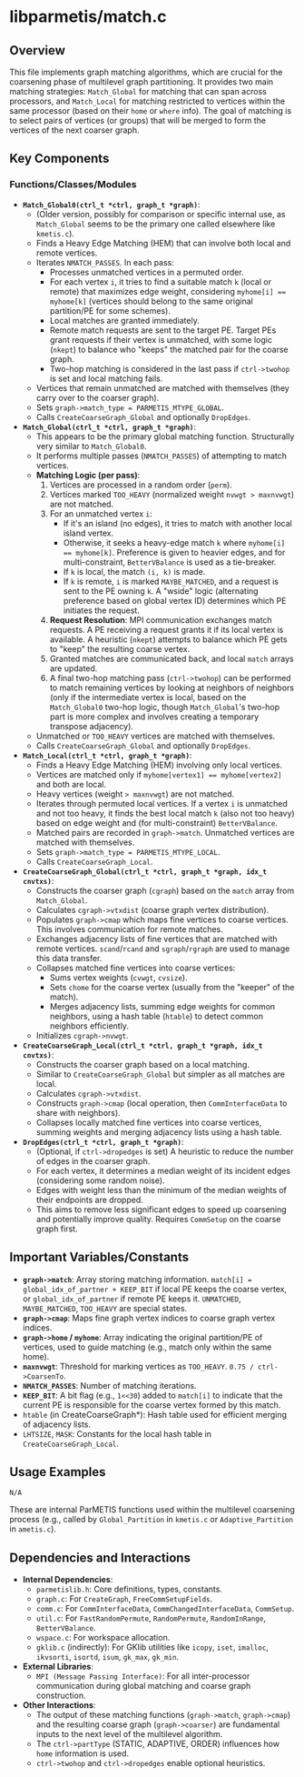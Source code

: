 # libparmetis/match.c

## Overview

This file implements graph matching algorithms, which are crucial for the coarsening phase of multilevel graph partitioning. It provides two main matching strategies: `Match_Global` for matching that can span across processors, and `Match_Local` for matching restricted to vertices within the same processor (based on their `home` or `where` info). The goal of matching is to select pairs of vertices (or groups) that will be merged to form the vertices of the next coarser graph.

## Key Components

### Functions/Classes/Modules

*   **`Match_Global0(ctrl_t *ctrl, graph_t *graph)`**:
    *   (Older version, possibly for comparison or specific internal use, as `Match_Global` seems to be the primary one called elsewhere like `kmetis.c`).
    *   Finds a Heavy Edge Matching (HEM) that can involve both local and remote vertices.
    *   Iterates `NMATCH_PASSES`. In each pass:
        *   Processes unmatched vertices in a permuted order.
        *   For each vertex `i`, it tries to find a suitable match `k` (local or remote) that maximizes edge weight, considering `myhome[i] == myhome[k]` (vertices should belong to the same original partition/PE for some schemes).
        *   Local matches are granted immediately.
        *   Remote match requests are sent to the target PE. Target PEs grant requests if their vertex is unmatched, with some logic (`nkept`) to balance who "keeps" the matched pair for the coarse graph.
        *   Two-hop matching is considered in the last pass if `ctrl->twohop` is set and local matching fails.
    *   Vertices that remain unmatched are matched with themselves (they carry over to the coarser graph).
    *   Sets `graph->match_type = PARMETIS_MTYPE_GLOBAL`.
    *   Calls `CreateCoarseGraph_Global` and optionally `DropEdges`.
*   **`Match_Global(ctrl_t *ctrl, graph_t *graph)`**:
    *   This appears to be the primary global matching function. Structurally very similar to `Match_Global0`.
    *   It performs multiple passes (`NMATCH_PASSES`) of attempting to match vertices.
    *   **Matching Logic (per pass)**:
        1.  Vertices are processed in a random order (`perm`).
        2.  Vertices marked `TOO_HEAVY` (normalized weight `nvwgt > maxnvwgt`) are not matched.
        3.  For an unmatched vertex `i`:
            *   If it's an island (no edges), it tries to match with another local island vertex.
            *   Otherwise, it seeks a heavy-edge match `k` where `myhome[i] == myhome[k]`. Preference is given to heavier edges, and for multi-constraint, `BetterVBalance` is used as a tie-breaker.
            *   If `k` is local, the match `(i, k)` is made.
            *   If `k` is remote, `i` is marked `MAYBE_MATCHED`, and a request is sent to the PE owning `k`. A "wside" logic (alternating preference based on global vertex ID) determines which PE initiates the request.
        4.  **Request Resolution**: MPI communication exchanges match requests. A PE receiving a request grants it if its local vertex is available. A heuristic (`nkept`) attempts to balance which PE gets to "keep" the resulting coarse vertex.
        5.  Granted matches are communicated back, and local `match` arrays are updated.
        6.  A final two-hop matching pass (`ctrl->twohop`) can be performed to match remaining vertices by looking at neighbors of neighbors (only if the intermediate vertex is local, based on the `Match_Global0` two-hop logic, though `Match_Global`'s two-hop part is more complex and involves creating a temporary transpose adjacency).
    *   Unmatched or `TOO_HEAVY` vertices are matched with themselves.
    *   Calls `CreateCoarseGraph_Global` and optionally `DropEdges`.
*   **`Match_Local(ctrl_t *ctrl, graph_t *graph)`**:
    *   Finds a Heavy Edge Matching (HEM) involving only local vertices.
    *   Vertices are matched only if `myhome[vertex1] == myhome[vertex2]` and both are local.
    *   Heavy vertices (weight `> maxnvwgt`) are not matched.
    *   Iterates through permuted local vertices. If a vertex `i` is unmatched and not too heavy, it finds the best local match `k` (also not too heavy) based on edge weight and (for multi-constraint) `BetterVBalance`.
    *   Matched pairs are recorded in `graph->match`. Unmatched vertices are matched with themselves.
    *   Sets `graph->match_type = PARMETIS_MTYPE_LOCAL`.
    *   Calls `CreateCoarseGraph_Local`.
*   **`CreateCoarseGraph_Global(ctrl_t *ctrl, graph_t *graph, idx_t cnvtxs)`**:
    *   Constructs the coarser graph (`cgraph`) based on the `match` array from `Match_Global`.
    *   Calculates `cgraph->vtxdist` (coarse graph vertex distribution).
    *   Populates `graph->cmap` which maps fine vertices to coarse vertices. This involves communication for remote matches.
    *   Exchanges adjacency lists of fine vertices that are matched with remote vertices. `scand`/`rcand` and `sgraph`/`rgraph` are used to manage this data transfer.
    *   Collapses matched fine vertices into coarse vertices:
        *   Sums vertex weights (`cvwgt`, `cvsize`).
        *   Sets `chome` for the coarse vertex (usually from the "keeper" of the match).
        *   Merges adjacency lists, summing edge weights for common neighbors, using a hash table (`htable`) to detect common neighbors efficiently.
    *   Initializes `cgraph->nvwgt`.
*   **`CreateCoarseGraph_Local(ctrl_t *ctrl, graph_t *graph, idx_t cnvtxs)`**:
    *   Constructs the coarser graph based on a local matching.
    *   Similar to `CreateCoarseGraph_Global` but simpler as all matches are local.
    *   Calculates `cgraph->vtxdist`.
    *   Constructs `graph->cmap` (local operation, then `CommInterfaceData` to share with neighbors).
    *   Collapses locally matched fine vertices into coarse vertices, summing weights and merging adjacency lists using a hash table.
*   **`DropEdges(ctrl_t *ctrl, graph_t *graph)`**:
    *   (Optional, if `ctrl->dropedges` is set) A heuristic to reduce the number of edges in the coarser graph.
    *   For each vertex, it determines a median weight of its incident edges (considering some random noise).
    *   Edges with weight less than the minimum of the median weights of their endpoints are dropped.
    *   This aims to remove less significant edges to speed up coarsening and potentially improve quality. Requires `CommSetup` on the coarse graph first.

## Important Variables/Constants

*   **`graph->match`**: Array storing matching information. `match[i] = global_idx_of_partner + KEEP_BIT` if local PE keeps the coarse vertex, or `global_idx_of_partner` if remote PE keeps it. `UNMATCHED`, `MAYBE_MATCHED`, `TOO_HEAVY` are special states.
*   **`graph->cmap`**: Maps fine graph vertex indices to coarse graph vertex indices.
*   **`graph->home` / `myhome`**: Array indicating the original partition/PE of vertices, used to guide matching (e.g., match only within the same home).
*   **`maxnvwgt`**: Threshold for marking vertices as `TOO_HEAVY`. `0.75 / ctrl->CoarsenTo`.
*   **`NMATCH_PASSES`**: Number of matching iterations.
*   **`KEEP_BIT`**: A bit flag (e.g., `1<<30`) added to `match[i]` to indicate that the current PE is responsible for the coarse vertex formed by this match.
*   `htable` (in CreateCoarseGraph*): Hash table used for efficient merging of adjacency lists.
*   `LHTSIZE`, `MASK`: Constants for the local hash table in `CreateCoarseGraph_Local`.

## Usage Examples

```
N/A
```
These are internal ParMETIS functions used within the multilevel coarsening process (e.g., called by `Global_Partition` in `kmetis.c` or `Adaptive_Partition` in `ametis.c`).

## Dependencies and Interactions

*   **Internal Dependencies**:
    *   `parmetislib.h`: Core definitions, types, constants.
    *   `graph.c`: For `CreateGraph`, `FreeCommSetupFields`.
    *   `comm.c`: For `CommInterfaceData`, `CommChangedInterfaceData`, `CommSetup`.
    *   `util.c`: For `FastRandomPermute`, `RandomPermute`, `RandomInRange`, `BetterVBalance`.
    *   `wspace.c`: For workspace allocation.
    *   `gklib.c` (indirectly): For GKlib utilities like `icopy`, `iset`, `imalloc`, `ikvsorti`, `isortd`, `isum`, `gk_max`, `gk_min`.
*   **External Libraries**:
    *   `MPI (Message Passing Interface)`: For all inter-processor communication during global matching and coarse graph construction.
*   **Other Interactions**:
    *   The output of these matching functions (`graph->match`, `graph->cmap`) and the resulting coarse graph (`graph->coarser`) are fundamental inputs to the next level of the multilevel algorithm.
    *   The `ctrl->partType` (STATIC, ADAPTIVE, ORDER) influences how `home` information is used.
    *   `ctrl->twohop` and `ctrl->dropedges` enable optional heuristics.

```
